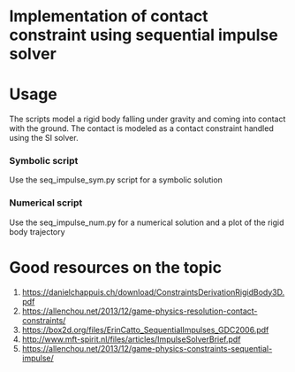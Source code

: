 # Implementation of contact constraint using sequential impulse solver

# Usage

The scripts model a rigid body falling under gravity and coming into contact with the ground. The contact is modeled as a contact constraint handled using the SI solver.
### Symbolic script
Use the seq_impulse_sym.py script for a symbolic solution

### Numerical script
Use the seq_impulse_num.py for a numerical solution and a plot of the rigid body trajectory

# Good resources on the topic
1. https://danielchappuis.ch/download/ConstraintsDerivationRigidBody3D.pdf
2. https://allenchou.net/2013/12/game-physics-resolution-contact-constraints/
3. https://box2d.org/files/ErinCatto_SequentialImpulses_GDC2006.pdf
4. http://www.mft-spirit.nl/files/articles/ImpulseSolverBrief.pdf
5. https://allenchou.net/2013/12/game-physics-constraints-sequential-impulse/
